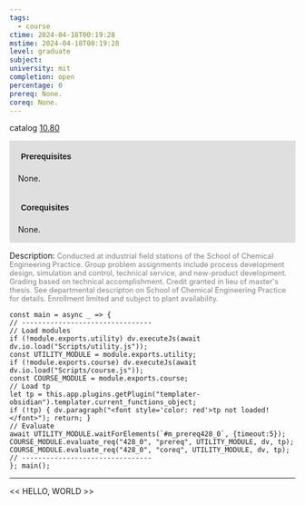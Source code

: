 ```yaml
---
tags:
  - course
ctime: 2024-04-18T00:19:28
mstime: 2024-04-18T00:19:28
level: graduate
subject: 
university: mit
completion: open
percentage: 0
prereq: None.
coreq: None.
---
```


catalog [10.80](http://student.mit.edu/catalog/m10a.html#10.86)

<span style="display: block; padding: 15px; background-color: rgb(100, 100, 100, 0.2);"><font id="m_prereq428_0" style="display: block; font-family: Arial, sans-serif; font-weight: bold; padding: 5px">Prerequisites</font><br><span id="prereq428_0">None.</span></span>
<span style="display: block; padding: 15px; background-color: rgb(100, 100, 100, 0.2);"><font id="m_coreq428_0" style="display: block; font-family: Arial, sans-serif; font-weight: bold; padding: 5px">Corequisites</font><br><span id="coreq428_0">None.</span></span>

<font style="">Description:</font>
<font style="color: grey; font-size: 0.8rem;">Conducted at industrial field stations of the School of Chemical Engineering Practice. Group problem assignments include process development design, simulation and control, technical service, and new-product development. Grading based on technical accomplishment. Credit granted in lieu of master's thesis. See departmental descripton on School of Chemical Engineering Practice for details. Enrollment limited and subject to plant availability.</font>

```dataviewjs
const main = async _ => {
// --------------------------------
// Load modules
if (!module.exports.utility) dv.executeJs(await dv.io.load("Scripts/utility.js"));
const UTILITY_MODULE = module.exports.utility;
if (!module.exports.course) dv.executeJs(await dv.io.load("Scripts/course.js"));
const COURSE_MODULE = module.exports.course;
// Load tp
let tp = this.app.plugins.getPlugin("templater-obsidian").templater.current_functions_object;
if (!tp) { dv.paragraph("<font style='color: red'>tp not loaded!</font>"); return; }
// Evaluate
await UTILITY_MODULE.waitForElements(`#m_prereq428_0`, {timeout:5});
COURSE_MODULE.evaluate_req("428_0", "prereq", UTILITY_MODULE, dv, tp);
COURSE_MODULE.evaluate_req("428_0", "coreq", UTILITY_MODULE, dv, tp);
// --------------------------------
}; main();
```

---

<< HELLO, WORLD >>
